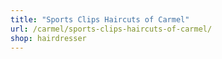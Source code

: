 ```yaml
---
title: "Sports Clips Haircuts of Carmel"
url: /carmel/sports-clips-haircuts-of-carmel/
shop: hairdresser
---
```

